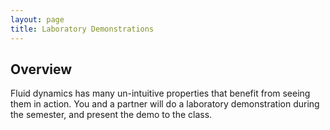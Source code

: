 ```yaml
---
layout: page
title: Laboratory Demonstrations
---
```


## Overview

Fluid dynamics has many un-intuitive properties that benefit from seeing them
in action.  You and a partner will do a laboratory demonstration during the
semester, and present the demo to the class.  
